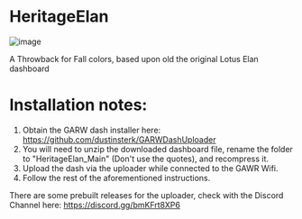 # HeritageElan
![image](https://github.com/user-attachments/assets/b1609272-c712-4cdc-ae28-23a18ffc8ca8)

 A Throwback for Fall colors, based upon old the original Lotus Elan dashboard

# Installation notes:

1) Obtain the GARW dash installer here: https://github.com/dustinsterk/GARWDashUploader
2) You will need to unzip the downloaded dashboard file, rename the folder to "HeritageElan_Main" (Don't use the quotes), and recompress it.
3) Upload the dash via the uploader while connected to the GAWR Wifi.
4) Follow the rest of the aforementioned instructions.

There are some prebuilt releases for the uploader, check with the Discord Channel here: https://discord.gg/bmKFrt8XP6
